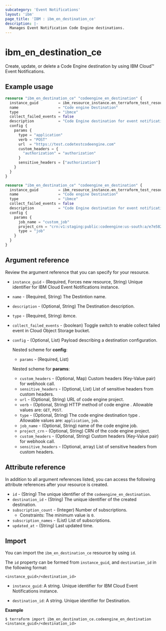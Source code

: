 ```yaml
---
subcategory: 'Event Notifications'
layout: 'ibm'
page_title: 'IBM : ibm_en_destination_ce'
description: |-
  Manages Event Notification Code Engine destinations.
---
```


# ibm_en_destination_ce

Create, update, or delete a Code Engine destination by using IBM Cloud™ Event Notifications.

## Example usage

```terraform
resource "ibm_en_destination_ce" "codeengine_en_destination" {
  instance_guid         = ibm_resource_instance.en_terraform_test_resource.guid
  name                  = "Code engine Destination"
  type                  = "ibmce"
  collect_failed_events = false
  description           = "Code Engine destination for event notification"
  config {
    params {
      type = "application"
      verb = "POST"
      url  = "https://test.codetestcodeengine.com"
      custom_headers = {
        "authorization" = "authorization"
      }
      sensitive_headers = ["authorization"]
    }
  }
}
```

```terraform
resource "ibm_en_destination_ce" "codeengine_en_destination" {
  instance_guid         = ibm_resource_instance.en_terraform_test_resource.guid
  name                  = "Code engine Destination"
  type                  = "ibmce"
  collect_failed_events = false
  description           = "Code Engine destination for event notification"
  config {
    params {
      job_name = "custom_job"
      project_crn = "crn:v1:staging:public:codeengine:us-south:a/e7e5820aeccb40efb78fd69a7858ef23:xxxxxxxxxxxxxx::"
      type = "job"
    }
  }
}
```

## Argument reference

Review the argument reference that you can specify for your resource.

- `instance_guid` - (Required, Forces new resource, String) Unique identifier for IBM Cloud Event Notifications instance.

- `name` - (Required, String) The Destintion name.

- `description` - (Optional, String) The Destination description.

- `type` - (Required, String) ibmce.

- `collect_failed_events` - (boolean) Toggle switch to enable collect failed event in Cloud Object Storage bucket.

- `config` - (Optional, List) Payload describing a destination configuration.

  Nested scheme for **config**:

  - `params` - (Required, List)

  Nested scheme for **params**:

  - `custom_headers` - (Optional, Map) Custom headers (Key-Value pair) for webhook call.
  - `sensitive_headers` - (Optional, List) List of sensitive headers from custom headers.
  - `url` - (Optional, String) URL of code engine project.
  - `verb` - (Optional, String) HTTP method of code engine . Allowable values are: `GET`, `POST`.
  - `type` - (Optional, String) The code engine destination type . Allowable values are: `application`, `job`.
  - `job_name` - (Optional, String) name of the code engine job.
  - `project_crn` - (Optional, String) CRN of the code engine project.
  - `custom_headers` - (Optional, String) Custom headers (Key-Value pair) for webhook call.
  - `sensitive_headers` - (Optional, array) List of sensitive headers from custom headers.

## Attribute reference

In addition to all argument references listed, you can access the following attribute references after your resource is created.

- `id` - (String) The unique identifier of the `codeengine_en_destination`.
- `destination_id` - (String) The unique identifier of the created destination.
- `subscription_count` - (Integer) Number of subscriptions.
  - Constraints: The minimum value is `0`.
- `subscription_names` - (List) List of subscriptions.
- `updated_at` - (String) Last updated time.

## Import

You can import the `ibm_en_destination_ce` resource by using `id`.

The `id` property can be formed from `instance_guid`, and `destination_id` in the following format:

```
<instance_guid>/<destination_id>
```

- `instance_guid`: A string. Unique identifier for IBM Cloud Event Notifications instance.

- `destination_id`: A string. Unique identifier for Destination.

**Example**

```
$ terraform import ibm_en_destination_ce.codeengine_en_destination <instance_guid>/<destination_id>
```
